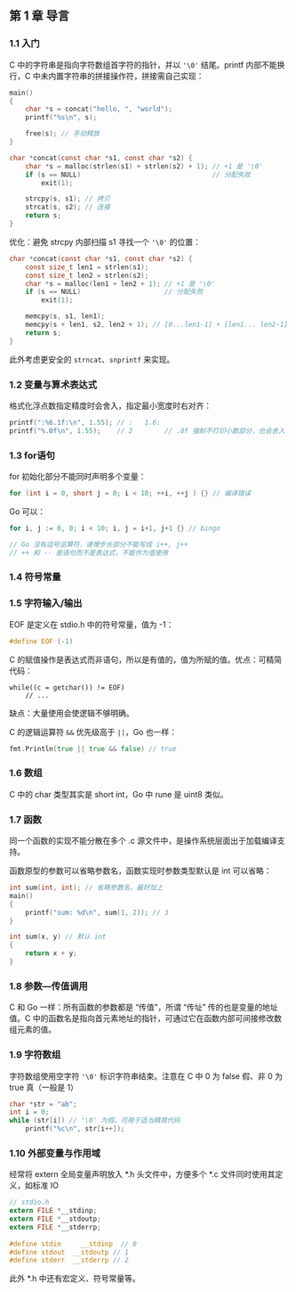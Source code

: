 ## 第 1 章 导言

### 1.1 入门

C 中的字符串是指向字符数组首字符的指针，并以 `'\0'` 结尾。printf 内部不能换行，C 中未内置字符串的拼接操作符，拼接需自己实现：

```c
main()
{
    char *s = concat("hello, ", "world");
    printf("%s\n", s);

    free(s); // 手动释放
}

char *concat(const char *s1, const char *s2) {
    char *s = malloc(strlen(s1) + strlen(s2) + 1); // +1 是 '\0'
    if (s == NULL)                                 // 分配失败
        exit(1);

    strcpy(s, s1); // 拷贝
    strcat(s, s2); // 连接
    return s;
}
```

优化：避免 strcpy 内部扫描 s1 寻找一个 `'\0'` 的位置：

```c
char *concat(const char *s1, const char *s2) {
    const size_t len1 = strlen(s1);
    const size_t len2 = strlen(s2);
    char *s = malloc(len1 + len2 + 1); // +1 是 '\0'
    if (s == NULL)                     // 分配失败
        exit(1);

    memcpy(s, s1, len1);
    memcpy(s + len1, s2, len2 + 1); // [0...len1-1] + [len1... len2-1] + ['\0]
    return s;
}
```

此外考虑更安全的 `strncat`、`snprintf` 来实现。 



### 1.2 变量与算术表达式

格式化浮点数指定精度时会舍入，指定最小宽度时右对齐：

```c
printf(":%6.1f:\n", 1.55); // :   1.6:
printf("%.0f\n", 1.55);    // 2        // .0f 强制不打印小数部分，也会舍入
```



### 1.3 for语句

for 初始化部分不能同时声明多个变量：

```c
for (int i = 0, short j = 0; i < 10; ++i, ++j ) {} // 编译错误
```

Go 可以：

```go
for i, j := 0, 0; i < 10; i, j = i+1, j+1 {} // bingo

// Go 没有逗号运算符，递增步长部分不能写成 i++, j++
// ++ 和 -- 是语句而不是表达式，不能作为值使用
```



### 1.4 符号常量



### 1.5 字符输入/输出

EOF 是定义在 stdio.h 中的符号常量，值为 -1：

```c
#define	EOF	(-1)
```

C 的赋值操作是表达式而非语句，所以是有值的，值为所赋的值。优点：可精简代码：

```
while((c = getchar()) != EOF)
    // ...
```

缺点：大量使用会使逻辑不够明确。

C 的逻辑运算符 `&&` 优先级高于 `||`，Go 也一样：

```go
fmt.Println(true || true && false) // true
```



### 1.6 数组

C 中的 char 类型其实是 short int，Go 中 rune 是 uint8 类似。



### 1.7 函数

同一个函数的实现不能分散在多个 .c 源文件中，是操作系统层面出于加载编译支持。

函数原型的参数可以省略参数名，函数实现时参数类型默认是 int 可以省略：

```c
int sum(int, int); // 省略参数名，最好加上
main() 
{
    printf("sum: %d\n", sum(1, 2)); // 3
}

int sum(x, y) // 默认 int
{
    return x + y;
}
```



### 1.8 参数—传值调用

C 和 Go 一样：所有函数的参数都是 “传值”，所谓 “传址” 传的也是变量的地址值。C 中的函数名是指向首元素地址的指针，可通过它在函数内部可间接修改数组元素的值。



### 1.9 字符数组

字符数组使用空字符 `'\0'` 标识字符串结束。注意在 C 中 0 为 false 假、非 0 为 true 真（一般是 1）

```c
char *str = "ab";
int i = 0;
while (str[i]) // '\0' 为假，可用于适当精简代码
    printf("%c\n", str[i++]);
```



### 1.10 外部变量与作用域

经常将 extern 全局变量声明放入  *.h 头文件中，方便多个 *.c 文件同时使用其定义，如标准 IO


```c
// stdio.h
extern FILE *__stdinp;
extern FILE *__stdoutp;
extern FILE *__stderrp;
 
#define	stdin	  __stdinp	// 0
#define	stdout	__stdoutp // 1
#define	stderr	__stderrp // 2
```

此外 *.h 中还有宏定义、符号常量等。